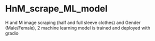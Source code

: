 # HnM_scrape_ML_model
H and M image scraping (half and full sleeve clothes) and Gender (Male/Female), 2 machine learning model is trained and deployed with gradio
